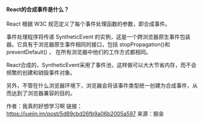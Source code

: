 #### React的合成事件是什么？
React 根据 W3C 规范定义了每个事件处理函数的参数，即合成事件。

事件处理程序将传递 SyntheticEvent 的实例，这是一个跨浏览器原生事件包装器。它具有于浏览器原生事件相同的接口，包括 stopPropagation()和preventDefault() ， 在所有浏览器中他们的工作方式都相同。

React合成的，SyntheticEvent采用了事件池，这样做可以大大节省内存，而不会频繁的创建和销毁事件对象。

另外，不管在什么浏览器环境下，浏览器会将该事件类型统一创建为合成事件，从而达到了浏览器兼容的目的。



作者：我真的好想学习啊
链接：https://juejin.im/post/5d89cbd26fb9a06b2005a597
来源：掘金
